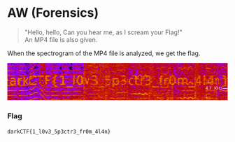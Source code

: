 # AW (Forensics)  
  
> "Hello, hello, Can you hear me, as I scream your Flag!"  
> An MP4 file is also given.  
  
  
When the spectrogram of the MP4 file is analyzed, we get the flag.  

![Spectrogram](https://github.com/EnigmaEnvoy/2020-CTF-Writeups/blob/master/Dark%20CTF/AW/solution.png)  
  
  
### Flag
`darkCTF{1_l0v3_5p3ctr3_fr0m_4l4n}`
